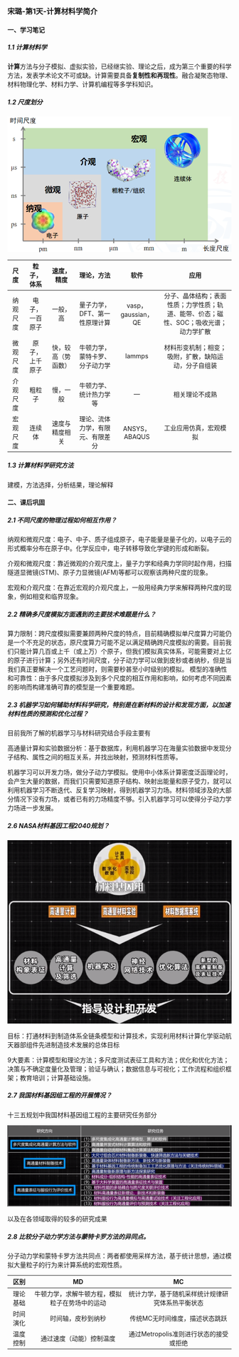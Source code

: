 ### 宋璐-第1天-计算材料学简介
#### 一、学习笔记
##### 1.1 计算材料学
**计算**方法与分子模拟、虚拟实验，已经继实验、理论之后，成为第三个重要的科学方法，发表学术论文不可或缺。计算需要具备**复制性和再现性**。融合凝聚态物理、材料物理化学、材料力学、计算机编程等多学科知识。
##### 1.2 尺度划分
![尺度](images/markdown-image-1.png)

|   尺度   |   粒子，体系   |     速度，精度     |            理论，方法            |        软件        |                             应用                             |
| :------: | :------------: | :----------------: | :------------------------------: | :----------------: | :----------------------------------------------------------: |
| 纳观尺度 | 电子，一百原子 |      一般，高      |  量子力学，DFT、第一性原理计算   | vasp，gaussian，QE | 分子、晶体结构；表面性质；力学性质；轨道、能带、价态；磁性、SOC；吸收光谱；动力学扩散 |
| 微观尺度 | 原子，上千原子 | 快，较高（势函数） |  牛顿力学，蒙特卡罗、分子动力学  |       lammps       |     材料形变机制；相变；吸附，扩散，缺陷运动，分子自组装     |
| 介观尺度 |     粗粒子     |      慢，一般      |      牛顿力学、统计热力学等      |         —          |                        相关理论不成熟                        |
| 宏观尺度 |     连续体     |   速度与精度相关   | 理论、流体力学，有限元、有限差分 |   ANSYS，ABAQUS    |                    工业应用仿真，宏观模拟                    |

##### 1.3 计算材料学研究方法

建模，方法选择，分析结果，理论解释

#### 二、课后巩固
##### 2.1 不同尺度的物理过程如何相互作用？

纳观和微观尺度：电子、中子、质子组成原子，电子能量是量子化的，以电子云的形式概率分布在原子中。化学反应中，电子转移导致化学键的形成和断裂。

介观和微观尺度：靠近微观的介观尺度上，量子力学和经典力学同时起作用，扫描隧道显微镜(STM)、原子力显微镜(AFM)等都可以观察该两种尺度的现象。

宏观和介观尺度：在靠近宏观的介观尺度上，一般用经典力学来解释两种尺度的现象，例如相变和临界现象。

##### 2.2 精确多尺度模拟方面遇到的主要技术难题是什么？
算力限制：跨尺度模拟需要兼顾两种尺度的特点，目前精确模拟单尺度算力可能仍是一个不充足的状态，原尺度算力可能不足以满足精确跨尺度模拟的需要。目前我们只能计算几百或上千（或上万）个原子，但我们模拟真实体系，可能需要对上亿的原子进行计算；另外还有时间尺度，分子动力学可以做到皮秒或者纳秒，但是当我们真正要解决一个工艺问题时，则需要秒甚至小时级别的模拟。
模型的准确性和可靠性：由于多尺度模拟涉及到多个尺度的相互作用和影响，如何考虑不同因素的影响而构建准确可靠的模型是一个重要难题。

##### 2.3 机器学习如何辅助材料科学研究，特别是在新材料的设计和发现方面，以加速材料性质的预测和优化过程？

目前我所了解的机器学习与材料研究结合手段主要有

高通量计算和实验数据分析：基于数据库，利用机器学习在海量实验数据中发现分子结构、属性之间的相互关系，并找出映射，预测材料性质等。

机器学习可以开发力场，做分子动力学模拟。使用中小体系计算密度泛函理论时，会产生大量的数据，而我们只需要知道原子结构、映射出能量和原子受力，就可以利用机器学习不断迭代、反复学习映射，得到机器学习力场。材料领域涉及的大部分情况下没有力场，或者已有的力场精度不够。引入机器学习可以使得分子动力学力场进一步发展。

##### 2.6 NASA材料基因工程2040规划？

![image-20231210185648128](./images/image-20231210185648128.png)

目标：打通材料到制造体系全链条模型和计算技术，实现利用材料计算化学驱动航天器部组件先进制造技术发展的总体目标

9大要素：计算模型和理论方法；多尺度测试表征工具和方法；优化和优化方法；决策与不确定度量化及管理；验证与确认；数据信息与可视化；工作流程和组织框架；教育培训；计算基础设施。

##### 2.7 我国材料基因组工程的开展情况？

十三五规划中我国材料基因组工程的主要研究任务部分

![image-20231210184825473](./images/image-20231210184825473.png)

以及在各领域取得的较多的研究成果

##### 2.8 比较分子动力学方法与蒙特卡罗方法的异同点。

分子动力学和蒙特卡罗方法共同点：两者都使用采样方法，基于统计思想，通过模拟大量粒子的行为来计算系统的宏观性质。

|   区别   |                       MD                       |                        MC                        |
| :------: | :--------------------------------------------: | :----------------------------------------------: |
| 理论基础 | 牛顿力学，求解牛顿方程，模拟粒子在势场中的运动 | 统计力学，基于随机采样统计规律研究体系热平衡状态 |
| 时间演化 |               时间轴，皮秒到纳秒               |          传统MC无时间维度，描述状态跳跃          |
| 温度控制 |            通过速度（动能）控制温度            |      通过Metropolis准则进行状态的接受或拒绝      |

